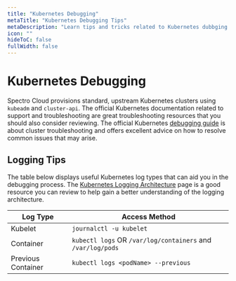```yaml
---
title: "Kubernetes Debugging"
metaTitle: "Kubernetes Debugging Tips"
metaDescription: "Learn tips and tricks related to Kubernetes dubbging."
icon: ""
hideToC: false
fullWidth: false
---
```





# Kubernetes Debugging

Spectro Cloud provisions standard, upstream Kubernetes clusters using `kubeadm` and `cluster-api`. The official Kubernetes documentation related to support and troubleshooting are great troubleshooting resources that you should also consider reviewing. The official Kubernetes [debugging guide](https://kubernetes.io/docs/tasks/debug-application-cluster/debug-cluster) is about cluster troubleshooting and offers excellent advice on how to resolve common issues that may arise.


## Logging Tips

The table below displays useful Kubernetes log types that can aid you in the debugging process. The [Kubernetes Logging Architecture](https://kubernetes.io/docs/concepts/cluster-administration/logging/) page is a good resource you can review to help gain a better understanding of the logging architecture.  

| **Log Type** | **Access Method** |
|----------|---------------|
|Kubelet   |`journalctl -u kubelet`| 
|Container |    `kubectl logs` OR `/var/log/containers` and `/var/log/pods` |
| Previous Container| `kubectl logs <podName> --previous`